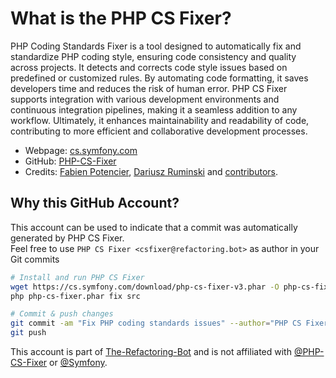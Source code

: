 # What is the PHP CS Fixer?

PHP Coding Standards Fixer is a tool designed to automatically fix and standardize PHP coding style, ensuring code consistency and quality across projects. It detects and corrects code style issues based on predefined or customized rules. By automating code formatting, it saves developers time and reduces the risk of human error. PHP CS Fixer supports integration with various development environments and continuous integration pipelines, making it a seamless addition to any workflow. Ultimately, it enhances maintainability and readability of code, contributing to more efficient and collaborative development processes.

* Webpage: [cs.symfony.com](https://cs.symfony.com)
* GitHub: [PHP-CS-Fixer](https://github.com/php-cs-fixer/php-cs-fixer)
* Credits: [Fabien Potencier](https://github.com/fabpot), [Dariusz Ruminski](https://github.com/keradus) and [contributors](https://github.com/PHP-CS-Fixer/PHP-CS-Fixer/graphs/contributors).


## Why this GitHub Account?

This account can be used to indicate that a commit was automatically generated by PHP CS Fixer.  
Feel free to use `PHP CS Fixer <csfixer@refactoring.bot>` as author in your Git commits

```bash
# Install and run PHP CS Fixer
wget https://cs.symfony.com/download/php-cs-fixer-v3.phar -O php-cs-fixer
php php-cs-fixer.phar fix src

# Commit & push changes
git commit -am "Fix PHP coding standards issues" --author="PHP CS Fixer <csfixer@refactoring.bot>"
git push
```

This account is part of [The-Refactoring-Bot](https://github.com/the-refactoring-bot) and is not affiliated with [@PHP-CS-Fixer](https://github.com/PHP-CS-Fixer) or [@Symfony](https://github.com/symfony).
